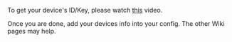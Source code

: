 To get your device's ID/Key, please watch [this](https://www.youtube.com/watch?v=oq0JL_wicKg
) video. 



Once you are done, add your devices info into your config. The other Wiki pages may help.